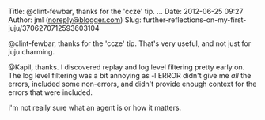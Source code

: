 Title: @clint-fewbar, thanks for the &#39;ccze&#39; tip. ...
Date: 2012-06-25 09:27
Author: jml (noreply@blogger.com)
Slug: further-reflections-on-my-first-juju/3706270712593603104

@clint-fewbar, thanks for the 'ccze' tip. That's very useful, and not
just for juju charming.  
  
@Kapil, thanks. I discovered replay and log level filtering pretty early
on. The log level filtering was a bit annoying as -l ERROR didn't give
me *all* the errors, included some non-errors, and didn't provide enough
context for the errors that were included.  
  
I'm not really sure what an agent is or how it matters.

